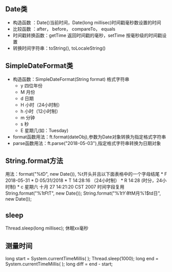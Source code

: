 ## **Date类**
* 构造函数 ：Date()当前时间，Date(long millisec)时间戳毫秒数设置的时间
* 比较函数 ：after， before， compareTo， equals
* 时间戳转换函数：getTime 返回时间戳的毫秒，setTime 按毫秒级的时间戳设置
* 转换时间字符串：toString(), toLocaleString()

## **SimpleDateFormat类**
* 构造函数：SimpleDateFormat(String format) 格式字符串
    - y 四位年份
    - M 月份
    - d 日期
    - H 小时（24小时制）
    - h 小时（12小时制）
    - m 分钟
    - s 秒
    - E 星期几(如：Tuesday)
* format函数用法：ft.format(dateObj),参数为Date对象转换为指定格式字符串
* parse函数用法：ft.parse("2018-05-03"),指定格式字符串转换为日期对象

## **String.format方法**
用法：format("%tD", new Date()), %t开头并且以下面表格中的一个字母结尾
    * F 2018-05-31
    * D 05/31/2018
    * T 14:28:16 （24小时制）
    * R 14:28  (时分，24小时制)
    * c 星期六 十月 27 14:21:20 CST 2007
时间字段复用 String.format("%1$tF %1$tT", new Date());
String.format("%1$tY年%1$tM月%1$td日", new Date());

## sleep
Thread.sleep(long millisec); 休眠xx毫秒

## 测量时间
long start = System.currentTimeMillis( );
Thread.sleep(1000);
long end = System.currentTimeMillis( );
long diff = end - start;


